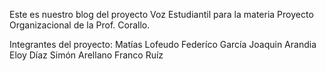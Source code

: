 Este es nuestro blog del proyecto Voz Estudiantil para la materia Proyecto Organizacional de la Prof. Corallo.

Integrantes del proyecto:
Matías Lofeudo
Federíco García
Joaquin Arandia
Eloy Díaz
Simón Arellano
Franco Ruíz
